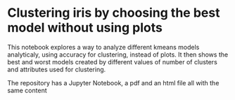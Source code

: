 # Clustering iris by choosing the best model without using plots
This notebook explores a way to analyze different kmeans models analyticaly, using accuracy for clustering, instead of plots.
It then shows the best and worst models created by different values of number of clusters and attributes used for clustering.

The repository has a Jupyter Notebook, a pdf and an html file all with the same content 